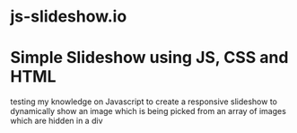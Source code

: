 # js-slideshow.io

# Simple Slideshow using JS, CSS and HTML
testing my knowledge on Javascript to create a responsive slideshow to dynamically show an image which is being picked from an array
of images which are hidden in a div
